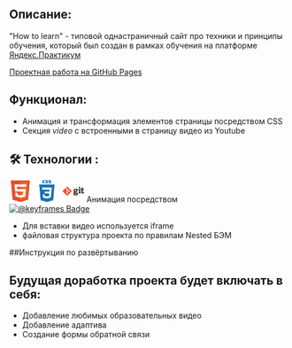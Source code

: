 ## Описание: 

"How to learn" - типовой однастраничный сайт про техники и принципы обучения, который был cоздан в рамках обучения на платформе [Яндекс.Практикум](https://praktikum.yandex.ru/web/)

[Проектная работа на GitHub Pages](https://https://sashaanshukov.github.io/how-to-learn/index) 

## Функционал:

* Анимация и трансформация элементов страницы посредством CSS 
* Секция *video* с встроенными в страницу видео из Youtube

## :hammer_and_wrench: Технологии :

<div>
  <img src="https://github.com/devicons/devicon/blob/master/icons/html5/html5-original.svg" title="HTML5" alt="HTML" width="40" height="40"/>&nbsp;
  <img src="https://github.com/devicons/devicon/blob/master/icons/css3/css3-plain-wordmark.svg"  title="CSS3" alt="CSS" width="40" height="40"/>&nbsp;
  <img src="https://github.com/devicons/devicon/blob/master/icons/git/git-original-wordmark.svg" title="Git" **alt="Git" width="40" height="40"/>
  Анимация посредством 
    <div id="badges">
      <a href="https://learn.javascript.ru/css-animations#klyuchevye-kadryL">
        <img src="https://img.shields.io/badge/@keyframes-blue?style=for-the-badge&logo=@keyframes&logoColor=white" alt="@keyframes Badge"/>
      </a>
    </div>
</div>


* Для вставки видео используется iframe
* файловая структура проекта по правилам Nested БЭМ

##Инструкция по развёртыванию

## Будущая доработка проекта будет включать в себя: 

* Добавление любимых образовательных видео
* Добавление адаптива
* Создание формы обратной связи 
